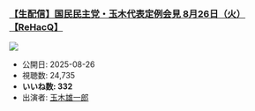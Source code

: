 ### [【生配信】国民民主党・玉木代表定例会見 8月26日（火）【ReHacQ】](https://www.youtube.com/watch?v=AFAvB52Bsfk)
[![](https://img.youtube.com/vi/AFAvB52Bsfk/sddefault.jpg)](https://www.youtube.com/watch?v=AFAvB52Bsfk)
-   公開日: 2025-08-26
-   視聴数: 24,735
-   **いいね数: 332**
-   出演者: [玉木雄一郎](/rehacq_fan/people/玉木雄一郎 "wikilink")
